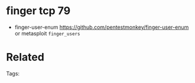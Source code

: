 # finger tcp 79
- finger-user-enum https://github.com/pentestmonkey/finger-user-enum or metasploit `finger_users`

# Related


Tags:

    
